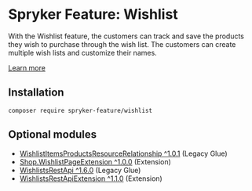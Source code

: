 # Spryker Feature: Wishlist

With the Wishlist feature, the customers can track and save the products they wish to purchase through the wish list. The customers can create multiple wish lists and customize their names.

[Learn more](https://docs.spryker.com/docs/pbc/all/shopping-list-and-wishlist/202307.0/base-shop/wishlist-feature-overview.html)

## Installation

```
composer require spryker-feature/wishlist
```

## Optional modules
- [WishlistItemsProductsResourceRelationship ^1.0.1](https://github.com/spryker/wishlist-items-products-resource-relationship) (Legacy Glue)
- [Shop.WishlistPageExtension ^1.0.0](https://github.com/spryker-shop/wishlist-page-extension) (Extension)
- [WishlistsRestApi ^1.6.0](https://github.com/spryker/wishlists-rest-api) (Legacy Glue)
- [WishlistsRestApiExtension ^1.1.0](https://github.com/spryker/wishlists-rest-api-extension) (Extension)
